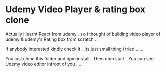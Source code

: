 # Udemy Video Player & rating box clone
Actually i learnt React from udemy . so i thought of building video player of udemy & udemy's Rating box from scratch .

If anybody interested kindly check it .
Its just small thing i tried .......

You just clone this folder and npm install . Then npm start . You can see Udemy video editor infront of you .....
